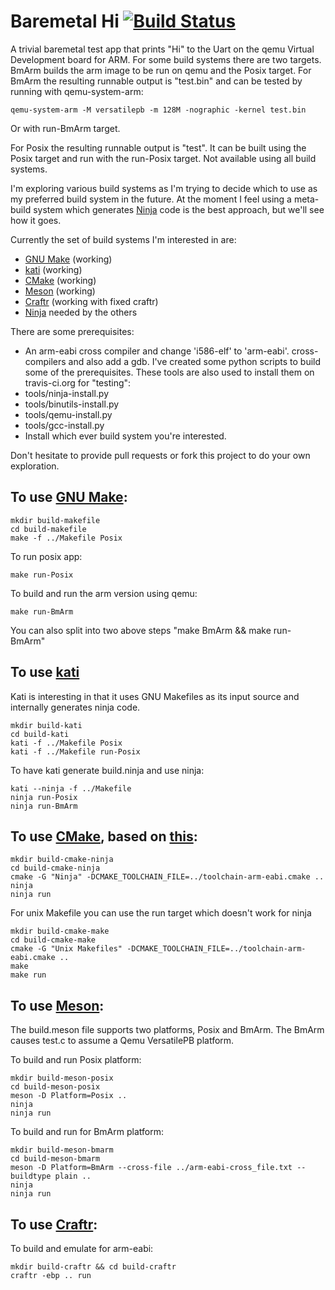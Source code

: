 # Baremetal Hi [![Build Status](https://travis-ci.org/winksaville/baremetal-hi.svg)](https://travis-ci.org/winksaville/baremetal-hi)

A trivial baremetal test app that prints "Hi" to the Uart on the qemu Virtual
Development board for ARM. For some build systems there are two targets. BmArm
builds the arm image to be run on qemu and the Posix target. For BmArm the
resulting runnable output is "test.bin" and can be tested by running with
qemu-system-arm:

    qemu-system-arm -M versatilepb -m 128M -nographic -kernel test.bin

Or with run-BmArm target.

For Posix the resulting runnable output is "test". It can be built using
the Posix target and run with the run-Posix target. Not available using
all build systems.

I'm exploring various build systems as I'm trying to decide which to use
as my preferred build system in the future. At the moment I feel using a
meta-build system which generates [Ninja](https://martine.github.io/ninja/) code
is the best approach, but we'll see how it goes.

Currently the set of build systems I'm interested in are:
* [GNU Make](https://www.gnu.org/software/make/) (working)
* [kati](https://github.com/google/kati) (working)
* [CMake](https://cmake.org) (working)
* [Meson](https://mesonbuild.com) (working)
* [Craftr](https://github.com/craftr-build/craftr) (working with fixed craftr)
* [Ninja](https://martine.github.io/ninja/) needed by the others

There are some prerequisites:
* An arm-eabi cross compiler and change 'i586-elf' to 'arm-eabi'.
cross-compilers and also add a gdb. I've created some python scripts
to build some of the prerequisites. These tools are also used to
install them on travis-ci.org for "testing":
* tools/ninja-install.py
* tools/binutils-install.py
* tools/qemu-install.py
* tools/gcc-install.py
* Install which ever build system you're interested.

Don't hesitate to provide pull requests or fork this project to
do your own exploration.

## To use [GNU Make](https://www.gnu.org/software/make/):

    mkdir build-makefile
    cd build-makefile
    make -f ../Makefile Posix

To run posix app:

    make run-Posix


To build and run the arm version using qemu:

    make run-BmArm

You can also split into two above steps "make BmArm && make run-BmArm"

## To use [kati](https://github.com/google/kati)

Kati is interesting in that it uses GNU Makefiles as its
input source and internally generates ninja code.

    mkdir build-kati
    cd build-kati
    kati -f ../Makefile Posix
    kati -f ../Makefile run-Posix

To have kati generate build.ninja and use ninja:

    kati --ninja -f ../Makefile
    ninja run-Posix
    ninja run-BmArm

## To use [CMake](https://cmake.org/), based on [this](http://www.valvers.com/open-software/raspberry-pi/step03-bare-metal-programming-in-c-pt3/):

    mkdir build-cmake-ninja
    cd build-cmake-ninja
    cmake -G "Ninja" -DCMAKE_TOOLCHAIN_FILE=../toolchain-arm-eabi.cmake ..
    ninja
    ninja run

For unix Makefile you can use the run target which doesn't work for ninja

    mkdir build-cmake-make
    cd build-cmake-make
    cmake -G "Unix Makefiles" -DCMAKE_TOOLCHAIN_FILE=../toolchain-arm-eabi.cmake ..
    make
    make run

## To use [Meson](https://mesonbuild.com):

The build.meson file supports two platforms, Posix and BmArm.
The BmArm causes test.c to assume a Qemu VersatilePB platform.

To build and run Posix platform:

    mkdir build-meson-posix
    cd build-meson-posix
    meson -D Platform=Posix ..
    ninja
    ninja run

To build and run for BmArm platform:

    mkdir build-meson-bmarm
    cd build-meson-bmarm
    meson -D Platform=BmArm --cross-file ../arm-eabi-cross_file.txt --buildtype plain ..
    ninja
    ninja run

## To use [Craftr](https://github.com/craftr-build/craftr):

To build and emulate for arm-eabi:

    mkdir build-craftr && cd build-craftr
    craftr -ebp .. run

